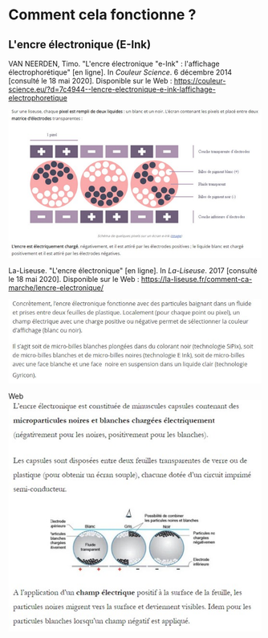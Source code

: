 # Comment cela fonctionne ?

## L'encre électronique (E-Ink)
VAN NEERDEN, Timo. "L'encre électronique "e-Ink" : l'affichage électrophorétique" [en ligne]. In _Couleur Science_. 6 décembre 2014 [consulté le 18 mai 2020]. Disponible sur le Web : <https://couleur-science.eu/?d=7c4944--lencre-electronique-e-ink-laffichage-electrophoretique>

![image](images/fonctionnement1.jpg)

La-Liseuse. "L'encre électronique" [en ligne]. In _La-Liseuse_. 2017 [consulté le 18 mai 2020]. Disponible sur le Web : <https://la-liseuse.fr/comment-ca-marche/lencre-electronique/>

![image](images/fonctionnement2.JPG)

Web
![image](images/fonctionnement3.jpg)
